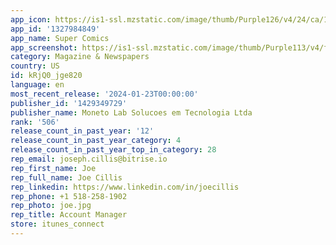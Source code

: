 ```yaml
---
app_icon: https://is1-ssl.mzstatic.com/image/thumb/Purple126/v4/24/ca/1b/24ca1b39-6f4e-1328-09a1-69f05284596f/AppIcon-1x_U007emarketing-0-7-0-sRGB-85-220.png/1024x1024bb.png
app_id: '1327984849'
app_name: Super Comics
app_screenshot: https://is1-ssl.mzstatic.com/image/thumb/Purple113/v4/fc/ac/46/fcac46ec-1f40-a8f0-6a16-e4ebba3292c4/pr_source.png/1242x2688bb.png
category: Magazine & Newspapers
country: US
id: kRjQ0_jge820
language: en
most_recent_release: '2024-01-23T00:00:00'
publisher_id: '1429349729'
publisher_name: Moneto Lab Solucoes em Tecnologia Ltda
rank: '506'
release_count_in_past_year: '12'
release_count_in_past_year_category: 4
release_count_in_past_year_top_in_category: 28
rep_email: joseph.cillis@bitrise.io
rep_first_name: Joe
rep_full_name: Joe Cillis
rep_linkedin: https://www.linkedin.com/in/joecillis
rep_phone: +1 518-258-1902
rep_photo: joe.jpg
rep_title: Account Manager
store: itunes_connect
---
```

